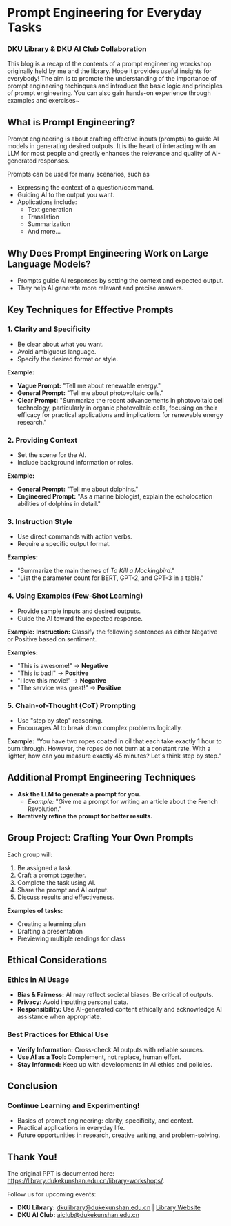 # Prompt Engineering for Everyday Tasks

### DKU Library & DKU AI Club Collaboration
This blog is a recap of the contents of a prompt engineering worckshop originally held by me and the library. Hope it provides useful insights for everybody! The aim is to promote the understanding of the importance of prompt engineering techinques and introduce the basic logic and principles of prompt engineering. You can also gain hands-on experience through examples and exercises~

## What is Prompt Engineering?
Prompt engineering is about crafting effective inputs (prompts) to guide AI models in generating desired outputs. It is the heart of interacting with an LLM for most people and greatly enhances the relevance and quality of AI-generated responses. 

Prompts can be used for many scenarios, such as
- Expressing the context of a question/command.
- Guiding AI to the output you want.
- Applications include:
  - Text generation
  - Translation
  - Summarization
  - And more...

## Why Does Prompt Engineering Work on Large Language Models?
- Prompts guide AI responses by setting the context and expected output.
- They help AI generate more relevant and precise answers.


## Key Techniques for Effective Prompts
### 1. Clarity and Specificity
- Be clear about what you want.
- Avoid ambiguous language.
- Specify the desired format or style.

**Example:**
- **Vague Prompt:** "Tell me about renewable energy."
- **General Prompt:** "Tell me about photovoltaic cells."
- **Clear Prompt:** "Summarize the recent advancements in photovoltaic cell technology, particularly in organic photovoltaic cells, focusing on their efficacy for practical applications and implications for renewable energy research."

### 2. Providing Context
- Set the scene for the AI.
- Include background information or roles.

**Example:**
- **General Prompt:** "Tell me about dolphins."
- **Engineered Prompt:** "As a marine biologist, explain the echolocation abilities of dolphins in detail."

### 3. Instruction Style
- Use direct commands with action verbs.
- Require a specific output format.

**Examples:**
- "Summarize the main themes of *To Kill a Mockingbird*."
- "List the parameter count for BERT, GPT-2, and GPT-3 in a table."

### 4. Using Examples (Few-Shot Learning)
- Provide sample inputs and desired outputs.
- Guide the AI toward the expected response.

**Example:**
**Instruction:** Classify the following sentences as either Negative or Positive based on sentiment.

**Examples:**
- "This is awesome!" → **Negative**
- "This is bad!" → **Positive**
- "I love this movie!" → **Negative**
- "The service was great!" → **Positive**

### 5. Chain-of-Thought (CoT) Prompting
- Use "step by step" reasoning.
- Encourages AI to break down complex problems logically.

**Example:**
"You have two ropes coated in oil that each take exactly 1 hour to burn through. However, the ropes do not burn at a constant rate. With a lighter, how can you measure exactly 45 minutes? Let's think step by step."

## Additional Prompt Engineering Techniques
- **Ask the LLM to generate a prompt for you.**
  - *Example:* "Give me a prompt for writing an article about the French Revolution."
- **Iteratively refine the prompt for better results.**

## Group Project: Crafting Your Own Prompts
Each group will:
1. Be assigned a task.
2. Craft a prompt together.
3. Complete the task using AI.
4. Share the prompt and AI output.
5. Discuss results and effectiveness.

**Examples of tasks:**
- Creating a learning plan
- Drafting a presentation
- Previewing multiple readings for class

## Ethical Considerations
### Ethics in AI Usage
- **Bias & Fairness:** AI may reflect societal biases. Be critical of outputs.
- **Privacy:** Avoid inputting personal data.
- **Responsibility:** Use AI-generated content ethically and acknowledge AI assistance when appropriate.

### Best Practices for Ethical Use
- **Verify Information:** Cross-check AI outputs with reliable sources.
- **Use AI as a Tool:** Complement, not replace, human effort.
- **Stay Informed:** Keep up with developments in AI ethics and policies.

## Conclusion
### Continue Learning and Experimenting!
- Basics of prompt engineering: clarity, specificity, and context.
- Practical applications in everyday life.
- Future opportunities in research, creative writing, and problem-solving.

## Thank You!
The original PPT is documented here: https://library.dukekunshan.edu.cn/library-workshops/.

Follow us for upcoming events:
- **DKU Library:** dkulibrary@dukekunshan.edu.cn | [Library Website](https://library.dukekunshan.edu.cn/)
- **DKU AI Club:** aiclub@dukekunshan.edu.cn


